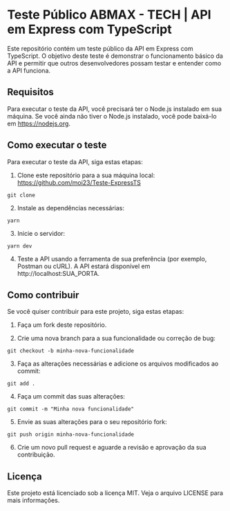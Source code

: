 # Teste Público ABMAX - TECH | API em Express com TypeScript

Este repositório contém um teste público da API em Express com TypeScript. O objetivo deste teste é demonstrar o funcionamento básico da API e permitir que outros desenvolvedores possam testar e entender como a API funciona.

## Requisitos

Para executar o teste da API, você precisará ter o Node.js instalado em sua máquina. Se você ainda não tiver o Node.js instalado, você pode baixá-lo em https://nodejs.org.

## Como executar o teste

Para executar o teste da API, siga estas etapas:

1. Clone este repositório para a sua máquina local: https://github.com/moi23/Teste-ExpressTS

```
git clone
```

2. Instale as dependências necessárias:

```
yarn
```

3. Inicie o servidor:

```
yarn dev
```

4. Teste a API usando a ferramenta de sua preferência (por exemplo, Postman ou cURL). A API estará disponível em http://localhost:SUA_PORTA.

## Como contribuir

Se você quiser contribuir para este projeto, siga estas etapas:

1. Faça um fork deste repositório.

2. Crie uma nova branch para a sua funcionalidade ou correção de bug:

```
git checkout -b minha-nova-funcionalidade
```

3. Faça as alterações necessárias e adicione os arquivos modificados ao commit:

```
git add .
```

4. Faça um commit das suas alterações:

```
git commit -m "Minha nova funcionalidade"
```

5. Envie as suas alterações para o seu repositório fork:

```
git push origin minha-nova-funcionalidade
```

6. Crie um novo pull request e aguarde a revisão e aprovação da sua contribuição.

## Licença

Este projeto está licenciado sob a licença MIT. Veja o arquivo LICENSE para mais informações.
